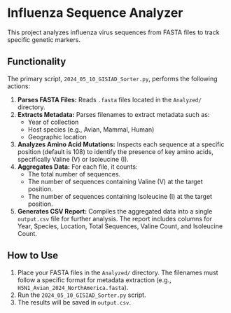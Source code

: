 # Influenza Sequence Analyzer

This project analyzes influenza virus sequences from FASTA files to track specific genetic markers.

## Functionality

The primary script, `2024_05_10_GISIAD_Sorter.py`, performs the following actions:

1.  **Parses FASTA Files:** Reads `.fasta` files located in the `Analyzed/` directory.
2.  **Extracts Metadata:** Parses filenames to extract metadata such as:
    *   Year of collection
    *   Host species (e.g., Avian, Mammal, Human)
    *   Geographic location
3.  **Analyzes Amino Acid Mutations:** Inspects each sequence at a specific position (default is 108) to identify the presence of key amino acids, specifically Valine (V) or Isoleucine (I).
4.  **Aggregates Data:** For each file, it counts:
    *   The total number of sequences.
    *   The number of sequences containing Valine (V) at the target position.
    *   The number of sequences containing Isoleucine (I) at the target position.
5.  **Generates CSV Report:** Compiles the aggregated data into a single `output.csv` file for further analysis. The report includes columns for Year, Species, Location, Total Sequences, Valine Count, and Isoleucine Count.

## How to Use

1.  Place your FASTA files in the `Analyzed/` directory. The filenames must follow a specific format for metadata extraction (e.g., `H5N1_Avian_2024_NorthAmerica.fasta`).
2.  Run the `2024_05_10_GISIAD_Sorter.py` script.
3.  The results will be saved in `output.csv`.
